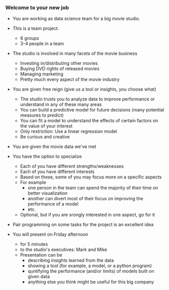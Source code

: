### Welcome to your new job

- You are working as data science team for a big movie studio.

- This is a team project.
  - 6 groups
  - 3-4 people in a team

- The studio is involved in many facets of the movie business
  - Investing in/distributing other movies
  - Buying DVD rights of released movies
  - Managing marketing
  - Pretty much every aspect of the movie industry

- You are given free reign (give us a tool or insights, you choose what)
  - The studio trusts you to analyze data to improve performance or understand in any of these many areas
  - You can build a predictive model for future decisions (many potential measures to predict)
  - You can fit a model to understand the effects of certain factors on the value of your interest
  - Only restriction: Use a linear regression model
  - Be curious and creative

- You are given the movie data we've met

- You have the option to specialize
  - Each of you have different strengths/weaknesses
  - Each of you have different interests
  - Based on these, some of you may focus more on a specific aspects
  - For example
    - one person in the team can spend the majority of their time on better visualization
    - another can divert most of their focus on improving the performance of a model
    - etc.
  - Optional, but if you are srongly interested in one aspect, go for it
  
- Pair programming on some tasks for the project is an excellent idea

- You will present on Friday afternoon
  - for 5 minutes
  - to the studio's executives: Mark and Mike
  - Presentation can be
    - describing insights learned from the data
    - showing a tool (for example, a model, or a python program) 
    - quntifying the performance (and/or limits) of models built on given data
    - anything else you think might be useful for this big company
